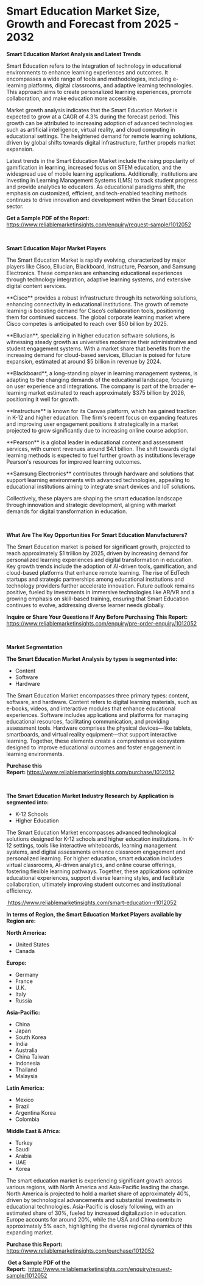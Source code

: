 <p><h1>Smart Education Market Size, Growth and Forecast from 2025 - 2032</h1></p><p><strong>Smart Education Market Analysis and Latest Trends</strong></p>
<p><p>Smart Education refers to the integration of technology in educational environments to enhance learning experiences and outcomes. It encompasses a wide range of tools and methodologies, including e-learning platforms, digital classrooms, and adaptive learning technologies. This approach aims to create personalized learning experiences, promote collaboration, and make education more accessible.</p><p>Market growth analysis indicates that the Smart Education Market is expected to grow at a CAGR of 4.3% during the forecast period. This growth can be attributed to increasing adoption of advanced technologies such as artificial intelligence, virtual reality, and cloud computing in educational settings. The heightened demand for remote learning solutions, driven by global shifts towards digital infrastructure, further propels market expansion.</p><p>Latest trends in the Smart Education Market include the rising popularity of gamification in learning, increased focus on STEM education, and the widespread use of mobile learning applications. Additionally, institutions are investing in Learning Management Systems (LMS) to track student progress and provide analytics to educators. As educational paradigms shift, the emphasis on customized, efficient, and tech-enabled teaching methods continues to drive innovation and development within the Smart Education sector.</p></p>
<p><strong>Get a Sample PDF of the Report:&nbsp;</strong> <a href="https://www.reliablemarketinsights.com/enquiry/request-sample/1012052?utm_campaign=2535&utm_medium=2&utm_source=Github&utm_content=ia&utm_term=17042025&utm_id=smart-education">https://www.reliablemarketinsights.com/enquiry/request-sample/1012052</a></p>
<p>&nbsp;</p>
<p><strong>Smart Education Major Market Players</strong></p>
<p><p>The Smart Education Market is rapidly evolving, characterized by major players like Cisco, Ellucian, Blackboard, Instructure, Pearson, and Samsung Electronics. These companies are enhancing educational experiences through technology integration, adaptive learning systems, and extensive digital content services.</p><p>**Cisco** provides a robust infrastructure through its networking solutions, enhancing connectivity in educational institutions. The growth of remote learning is boosting demand for Cisco’s collaboration tools, positioning them for continued success. The global corporate learning market where Cisco competes is anticipated to reach over $50 billion by 2025.</p><p>**Ellucian**, specializing in higher education software solutions, is witnessing steady growth as universities modernize their administrative and student engagement systems. With a market share that benefits from the increasing demand for cloud-based services, Ellucian is poised for future expansion, estimated at around $5 billion in revenue by 2024.</p><p>**Blackboard**, a long-standing player in learning management systems, is adapting to the changing demands of the educational landscape, focusing on user experience and integrations. The company is part of the broader e-learning market estimated to reach approximately $375 billion by 2026, positioning it well for growth.</p><p>**Instructure** is known for its Canvas platform, which has gained traction in K-12 and higher education. The firm's recent focus on expanding features and improving user engagement positions it strategically in a market projected to grow significantly due to increasing online course adoption.</p><p>**Pearson** is a global leader in educational content and assessment services, with current revenues around $4.1 billion. The shift towards digital learning methods is expected to fuel further growth as institutions leverage Pearson's resources for improved learning outcomes.</p><p>**Samsung Electronics** contributes through hardware and solutions that support learning environments with advanced technologies, appealing to educational institutions aiming to integrate smart devices and IoT solutions.</p><p>Collectively, these players are shaping the smart education landscape through innovation and strategic development, aligning with market demands for digital transformation in education.</p></p>
<p>&nbsp;</p>
<p><strong>What Are The Key Opportunities For Smart Education Manufacturers?</strong></p>
<p><p>The Smart Education market is poised for significant growth, projected to reach approximately $1 trillion by 2025, driven by increasing demand for personalized learning experiences and digital transformation in education. Key growth trends include the adoption of AI-driven tools, gamification, and cloud-based platforms that enhance remote learning. The rise of EdTech startups and strategic partnerships among educational institutions and technology providers further accelerate innovation. Future outlook remains positive, fueled by investments in immersive technologies like AR/VR and a growing emphasis on skill-based training, ensuring that Smart Education continues to evolve, addressing diverse learner needs globally.</p></p>
<p><strong>Inquire or Share Your Questions If Any Before Purchasing This Report:</strong> <a href="https://www.reliablemarketinsights.com/enquiry/pre-order-enquiry/1012052?utm_campaign=2535&utm_medium=2&utm_source=Github&utm_content=ia&utm_term=17042025&utm_id=smart-education">https://www.reliablemarketinsights.com/enquiry/pre-order-enquiry/1012052</a></p>
<p>&nbsp;</p>
<p><strong>Market Segmentation</strong></p>
<p><strong>The Smart Education Market Analysis by types is segmented into:</strong></p>
<p><ul><li>Content</li><li>Software</li><li>Hardware</li></ul></p>
<p><p>The Smart Education Market encompasses three primary types: content, software, and hardware. Content refers to digital learning materials, such as e-books, videos, and interactive modules that enhance educational experiences. Software includes applications and platforms for managing educational resources, facilitating communication, and providing assessment tools. Hardware comprises the physical devices—like tablets, smartboards, and virtual reality equipment—that support interactive learning. Together, these elements create a comprehensive ecosystem designed to improve educational outcomes and foster engagement in learning environments.</p></p>
<p><strong>Purchase this Report:&nbsp;</strong><a href="https://www.reliablemarketinsights.com/purchase/1012052?utm_campaign=2535&utm_medium=2&utm_source=Github&utm_content=ia&utm_term=17042025&utm_id=smart-education">https://www.reliablemarketinsights.com/purchase/1012052</a></p>
<p>&nbsp;</p>
<p><strong>The Smart Education Market Industry Research by Application is segmented into:</strong></p>
<p><ul><li>K-12 Schools</li><li>Higher Education</li></ul></p>
<p><p>The Smart Education Market encompasses advanced technological solutions designed for K-12 schools and higher education institutions. In K-12 settings, tools like interactive whiteboards, learning management systems, and digital assessments enhance classroom engagement and personalized learning. For higher education, smart education includes virtual classrooms, AI-driven analytics, and online course offerings, fostering flexible learning pathways. Together, these applications optimize educational experiences, support diverse learning styles, and facilitate collaboration, ultimately improving student outcomes and institutional efficiency.</p></p>
<p><a href="https://www.reliablemarketinsights.com/smart-education-r1012052?utm_campaign=2535&utm_medium=2&utm_source=Github&utm_content=ia&utm_term=17042025&utm_id=smart-education">&nbsp;https://www.reliablemarketinsights.com/smart-education-r1012052</a></p>
<p><strong>In terms of Region, the Smart Education Market Players available by Region are:</strong></p>
<p>
    <p> <strong> North America: </strong>
        <ul>
            <li>United States</li>
            <li>Canada</li>
        </ul>
        </p> 
    <p> <strong> Europe: </strong>
        <ul>
            <li>Germany</li>
            <li>France</li>
            <li>U.K.</li>
            <li>Italy</li>
            <li>Russia</li>
        </ul>
        </p> 
    <p> <strong> Asia-Pacific: </strong>
        <ul>
            <li>China</li>
            <li>Japan</li>
            <li>South Korea</li>
            <li>India</li>
            <li>Australia</li>
            <li>China Taiwan</li>
            <li>Indonesia</li>
            <li>Thailand</li>
            <li>Malaysia</li>
        </ul>
        </p> 
    <p> <strong> Latin America: </strong>
        <ul>
            <li>Mexico</li>
            <li>Brazil</li>
            <li>Argentina Korea</li>
            <li>Colombia</li>
        </ul>
        </p> 
    <p> <strong> Middle East & Africa: </strong>
        <ul>
            <li>Turkey</li>
            <li>Saudi</li>
            <li>Arabia</li>
            <li>UAE</li>
            <li>Korea</li>
        </ul>
    </p>
    </p>
<p><p>The smart education market is experiencing significant growth across various regions, with North America and Asia-Pacific leading the charge. North America is projected to hold a market share of approximately 40%, driven by technological advancements and substantial investments in educational technologies. Asia-Pacific is closely following, with an estimated share of 30%, fueled by increased digitalization in education. Europe accounts for around 20%, while the USA and China contribute approximately 5% each, highlighting the diverse regional dynamics of this expanding market.</p></p>
<p><strong>Purchase this Report: </strong><a href="https://www.reliablemarketinsights.com/purchase/1012052?utm_campaign=2535&utm_medium=2&utm_source=Github&utm_content=ia&utm_term=17042025&utm_id=smart-education">https://www.reliablemarketinsights.com/purchase/1012052</a></p>
<p>&nbsp;<strong>Get a Sample PDF of the Report:&nbsp;&nbsp;</strong><a href="https://www.reliablemarketinsights.com/enquiry/request-sample/1012052?utm_campaign=2535&utm_medium=2&utm_source=Github&utm_content=ia&utm_term=17042025&utm_id=smart-education">https://www.reliablemarketinsights.com/enquiry/request-sample/1012052</a></p>
<p><strong></strong></p>
<p><p></p><p></p><p></p></p>